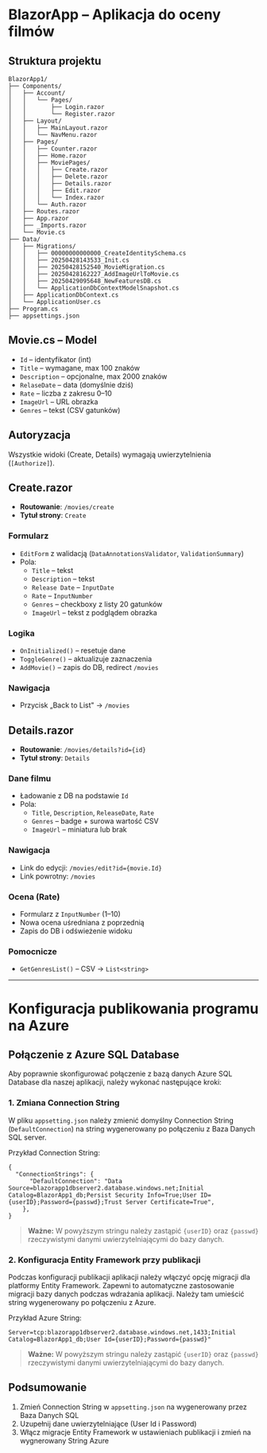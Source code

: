 # BlazorApp – Aplikacja do oceny filmów 

## Struktura projektu
```
BlazorApp1/
├── Components/
│   ├── Account/
│   │   └── Pages/
│   │       ├── Login.razor
│   │       └── Register.razor
│   ├── Layout/
│   │   ├── MainLayout.razor
│   │   └── NavMenu.razor
│   ├── Pages/
│   │   ├── Counter.razor
│   │   ├── Home.razor
│   │   ├── MoviePages/
│   │   │   ├── Create.razor
│   │   │   ├── Delete.razor
│   │   │   ├── Details.razor
│   │   │   ├── Edit.razor
│   │   │   └── Index.razor
│   │   └── Auth.razor
│   ├── Routes.razor
│   ├── App.razor
│   ├── _Imports.razor
│   └── Movie.cs
├── Data/
│   ├── Migrations/
│   │   ├── 00000000000000_CreateIdentitySchema.cs
│   │   ├── 20250428143533_Init.cs
│   │   ├── 20250428152540_MovieMigration.cs
│   │   ├── 20250428162227_AddImageUrlToMovie.cs
│   │   ├── 20250429095648_NewFeaturesDB.cs
│   │   └── ApplicationDbContextModelSnapshot.cs
│   ├── ApplicationDbContext.cs
│   └── ApplicationUser.cs
├── Program.cs
├── appsettings.json
```

## Movie.cs – Model
- `Id` – identyfikator (int)
- `Title` – wymagane, max 100 znaków
- `Description` – opcjonalne, max 2000 znaków
- `RelaseDate` – data (domyślnie dziś)
- `Rate` – liczba z zakresu 0–10
- `ImageUrl` – URL obrazka
- `Genres` – tekst (CSV gatunków)

## Autoryzacja
Wszystkie widoki (Create, Details) wymagają uwierzytelnienia (`[Authorize]`).

## Create.razor
- **Routowanie**: `/movies/create`
- **Tytuł strony**: `Create`
### Formularz
- `EditForm` z walidacją (`DataAnnotationsValidator`, `ValidationSummary`)
- Pola:
  - `Title` – tekst
  - `Description` – tekst
  - `Release Date` – `InputDate`
  - `Rate` – `InputNumber`
  - `Genres` – checkboxy z listy 20 gatunków
  - `ImageUrl` – tekst z podglądem obrazka
### Logika
- `OnInitialized()` – resetuje dane
- `ToggleGenre()` – aktualizuje zaznaczenia
- `AddMovie()` – zapis do DB, redirect `/movies`
### Nawigacja
- Przycisk „Back to List" → `/movies`

## Details.razor
- **Routowanie**: `/movies/details?id={id}`
- **Tytuł strony**: `Details`
### Dane filmu
- Ładowanie z DB na podstawie `Id`
- Pola:
  - `Title`, `Description`, `ReleaseDate`, `Rate`
  - `Genres` – badge + surowa wartość CSV
  - `ImageUrl` – miniatura lub brak
### Nawigacja
- Link do edycji: `/movies/edit?id={movie.Id}`
- Link powrotny: `/movies`
### Ocena (Rate)
- Formularz z `InputNumber` (1–10)
- Nowa ocena uśredniana z poprzednią
- Zapis do DB i odświeżenie widoku
### Pomocnicze
- `GetGenresList()` – CSV → `List<string>`

---

# Konfiguracja publikowania programu na Azure

## Połączenie z Azure SQL Database

Aby poprawnie skonfigurować połączenie z bazą danych Azure SQL Database dla naszej aplikacji, należy wykonać następujące kroki:

### 1. Zmiana Connection String

W pliku `appsetting.json` należy zmienić domyślny Connection String (`DefaultConnection`) na string wygenerowany po połączeniu z Baza Danych SQL server.

Przykład Connection String:
```
{
  "ConnectionStrings": {
      "DefaultConnection": "Data Source=blazorapp1dbserver2.database.windows.net;Initial Catalog=BlazorApp1_db;Persist Security Info=True;User ID={userID};Password={passwd};Trust Server Certificate=True",
    },
}
```

> **Ważne:** W powyższym stringu należy zastąpić `{userID}` oraz `{passwd}` rzeczywistymi danymi uwierzytelniającymi do bazy danych.

### 2. Konfiguracja Entity Framework przy publikacji

Podczas konfiguracji publikacji aplikacji należy włączyć opcję migracji dla platformy Entity Framework. Zapewni to automatyczne zastosowanie migracji bazy danych podczas wdrażania aplikacji. Należy tam umieścić string wygenerowany po połączeniu z Azure.

Przykład Azure String:

```
Server=tcp:blazorapp1dbserver2.database.windows.net,1433;Initial Catalog=BlazorApp1_db;User Id={userID};Password={passwd}"
```

> **Ważne:** W powyższym stringu należy zastąpić `{userID}` oraz `{passwd}` rzeczywistymi danymi uwierzytelniającymi do bazy danych.

## Podsumowanie

1. Zmień Connection String w `appsetting.json` na wygenerowany przez Baza Danych SQL
2. Uzupełnij dane uwierzytelniające (User Id i Password)
3. Włącz migracje Entity Framework w ustawieniach publikacji i zmień na wygnerowany String Azure
